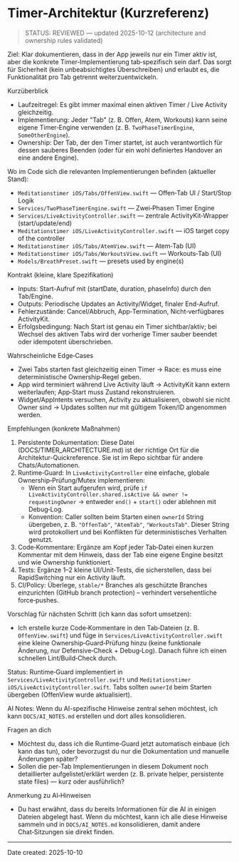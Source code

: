# Timer-Architektur (Kurzreferenz)

> STATUS: REVIEWED — updated 2025-10-12 (architecture and ownership rules validated)

Ziel: Klar dokumentieren, dass in der App jeweils nur ein Timer aktiv ist, aber die konkrete Timer‑Implementierung tab‑spezifisch sein darf. Das sorgt für Sicherheit (kein unbeabsichtigtes Überschreiben) und erlaubt es, die Funktionalität pro Tab getrennt weiterzuentwickeln.

Kurzüberblick
- Laufzeitregel: Es gibt immer maximal einen aktiven Timer / Live Activity gleichzeitig.
- Implementierung: Jeder "Tab" (z. B. Offen, Atem, Workouts) kann seine eigene Timer‑Engine verwenden (z. B. `TwoPhaseTimerEngine`, `SomeOtherEngine`).
- Ownership: Der Tab, der den Timer startet, ist auch verantwortlich für dessen sauberes Beenden (oder für ein wohl definiertes Handover an eine andere Engine).

Wo im Code sich die relevanten Implementierungen befinden (aktueller Stand):
- `Meditationstimer iOS/Tabs/OffenView.swift` — Offen‑Tab UI / Start/Stop Logik
- `Services/TwoPhaseTimerEngine.swift` — Zwei‑Phasen Timer Engine
- `Services/LiveActivityController.swift` — zentrale ActivityKit‑Wrapper (start/update/end)
- `Meditationstimer iOS/LiveActivityController.swift` — iOS target copy of the controller
- `Meditationstimer iOS/Tabs/AtemView.swift` — Atem‑Tab (UI)
- `Meditationstimer iOS/Tabs/WorkoutsView.swift` — Workouts‑Tab (UI)
- `Models/BreathPreset.swift` — presets used by engine(s)

Kontrakt (kleine, klare Spezifikation)
- Inputs: Start-Aufruf mit (startDate, duration, phaseInfo) durch den Tab/Engine.
- Outputs: Periodische Updates an Activity/Widget, finaler End-Aufruf.
- Fehlerzustände: Cancel/Abbruch, App‑Termination, Nicht‑verfügbares ActivityKit.
- Erfolgsbedingung: Nach Start ist genau ein Timer sichtbar/aktiv; bei Wechsel des aktiven Tabs wird der vorherige Timer sauber beendet oder idempotent überschrieben.

Wahrscheinliche Edge‑Cases
- Zwei Tabs starten fast gleichzeitig einen Timer → Race: es muss eine deterministische Ownership‑Regel geben.
- App wird terminiert während Live Activity läuft → ActivityKit kann extern weiterlaufen; App‑Start muss Zustand rekonstruieren.
- Widget/AppIntents versuchen, Activity zu aktualisieren, obwohl sie nicht Owner sind → Updates sollten nur mit gültigem Token/ID angenommen werden.

Empfehlungen (konkrete Maßnahmen)
1) Persistente Dokumentation: Diese Datei (DOCS/TIMER_ARCHITECTURE.md) ist der richtige Ort für die Architektur-Quickreference. Sie ist im Repo sichtbar für andere Chats/Automationen.
 2) Runtime‑Guard: In `LiveActivityController` eine einfache, globale Ownership‑Prüfung/Mutex implementieren:
    - Wenn ein Start aufgerufen wird, prüfe `if LiveActivityController.shared.isActive && owner != requestingOwner` → entweder `end()` + `start()` oder ablehnen mit Debug‑Log.
    - Konvention: Caller sollten beim Starten einen `ownerId` String übergeben, z. B. `"OffenTab"`, `"AtemTab"`, `"WorkoutsTab"`.
       Dieser String wird protokolliert und bei Konflikten für deterministisches Verhalten genutzt.
3) Code‑Kommentare: Ergänze am Kopf jeder Tab‑Datei einen kurzen Kommentar mit dem Hinweis, dass der Tab eine eigene Engine besitzt und wie Ownership funktioniert.
4) Tests: Ergänze 1–2 kleine UI/Unit‑Tests, die sicherstellen, dass bei RapidSwitching nur ein Activity läuft.
5) CI/Policy: Überlege, `stable/*` Branches als geschützte Branches einzurichten (GitHub branch protection) – verhindert versehentliche force‑pushes.

Vorschlag für nächsten Schritt (ich kann das sofort umsetzen):
- Ich erstelle kurze Code‑Kommentare in den Tab‑Dateien (z. B. `OffenView.swift`) und füge in `Services/LiveActivityController.swift` eine kleine Ownership‑Guard‑Prüfung hinzu (keine funktionale Änderung, nur Defensive‑Check + Debug‑Log). Danach führe ich einen schnellen Lint/Build‑Check durch.

 Status: Runtime‑Guard implementiert in `Services/LiveActivityController.swift` und `Meditationstimer iOS/LiveActivityController.swift`. Tabs sollten `ownerId` beim Starten übergeben (OffenView wurde aktualisiert).

 AI Notes: Wenn du AI-spezifische Hinweise zentral sehen möchtest, ich kann `DOCS/AI_NOTES.md` erstellen und dort alles konsolidieren.

Fragen an dich
- Möchtest du, dass ich die Runtime‑Guard jetzt automatisch einbaue (ich kann das tun), oder bevorzugst du nur die Dokumentation und manuelle Änderungen später?
- Sollen die per‑Tab Implementierungen in diesem Dokument noch detaillierter aufgelistet/erklärt werden (z. B. private helper, persistente state files) — kurz oder ausführlich?

Anmerkung zu AI‑Hinweisen
- Du hast erwähnt, dass du bereits Informationen für die AI in einigen Dateien abgelegt hast. Wenn du möchtest, kann ich alle diese Hinweise sammeln und in `DOCS/AI_NOTES.md` konsolidieren, damit andere Chat‑Sitzungen sie direkt finden.

---

Date created: 2025-10-10
